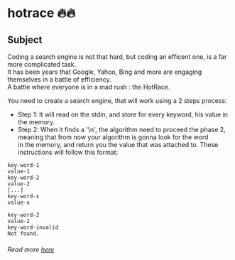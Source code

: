 # hotrace 🔥🔥
## Subject
Coding a search engine is not that hard, but coding an efficent one, is a far more complicated task.  
It has been years that Google, Yahoo, Bing and more are engaging themselves in a battle of efficiency.  
A battle where everyone is in a mad rush : the HotRace.

You need to create a search engine, that will work using a 2 steps process:
* Step 1: It will read on the stdin, and store for every keyword, his value in the memory.  
* Step 2: When it finds a '\n', the algorithm need to proceed the phase 2, meaning that from now your algorithm is gonna look for the word  
in the memory, and return you the value that was attached to.
These instructions will follow this format:  
```
key-word-1
value-1
key-word-2
value-2
[...]
key-word-x
value-x

key-word-2
value-2
key-word-invalid
Not found.
```
###### Read more [here](https://github.com/Binary-Hackers/42_Subjects/blob/master/02_Rushes/hotrace.pdf)
